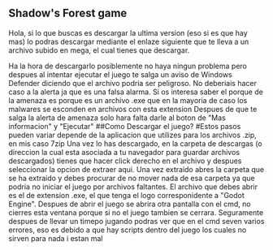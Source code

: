 ## Shadow's Forest game
Hola, si lo que buscas es descargar la ultima version (eso si es que hay mas) lo podras descargar mediante el enlaze siguiente que te lleva a un archivo subido en mega, el cual tienes que descargar.



Ha la hora de descargarlo posiblemente no haya ningun problema pero despues al intentar ejecutar el juego te salga un aviso de Windows Defender diciendo que el archivo podria ser peligroso. No deberiais hacer caso a la alerta ja que es una falsa alarma. Si os interesa saber el porque de la amenaza es porque es un archivo .exe que en la mayoria de caso los malwares se esconden en archivos con esta extension 
Despues de que te salga la alerta de amenaza solo hara falta darle al boton de "Mas informacion" y "Ejecutar"
##Como Descargar el juego?
#Estos pasos pueden variar depende de la aplicacion que utilizes para los archivos .zip, en mis caso 7zip
Una vez lo has descargado, en la carpeta de descargas (o direccion la cual esta asociada a tu navegador para guardar archivos descargados) tienes que hacer click derecho en el archivo y despues seleccionar la opcion de extraer aqui. 
Una vez extraido abres la carpeta que se ha extraido y debes procurar de no mover nada de esa carpeta ya que podria no iniciar el juego por archivos faltantes. El archivo que debes abrir es el de extension .exe, el que tenga el logo corresponidente a "Godot Engine". Despues de abrir el juego se abrira otra pantalla con el cmd, no cierres esta ventana porque si no el juego tambien se cerrara. Seguramente despues de llevar un timepo jugando podras ver que en el cmd seven varios errores, eso es debido a que hay scripts dentro del juego los cuales no sirven para nada i estan mal























